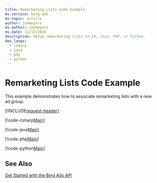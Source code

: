 ```yaml
---
title: Remarketing Lists Code Example
ms.service: bing-ads
ms.topic: article
author: jonmeyers
ms.author: jonmeyers
ms.date: 11/13/2024
description: Setup remarketing lists in C#, Java, PHP, or Python.
dev_langs:
  - csharp
  - java
  - php
  - python
---
```

# Remarketing Lists Code Example
This example demonstrates how to associate remarketing lists with a new ad group.

[!INCLUDE[request-header](./includes/code-tips.md)]

[!code-csharp[Main](../../../BingAds-dotNet-SDK/examples/BingAdsExamples/BingAdsExamplesLibrary/v13/RemarketingLists.cs)]

[!code-java[Main](../../../BingAds-Java-SDK/examples/BingAdsDesktopApp/src/main/java/com/microsoft/bingads/examples/v13/RemarketingLists.java)]

[!code-php[Main](../../../BingAds-PHP-SDK/samples/V13/RemarketingLists.php)]

[!code-python[Main](../../../BingAds-Python-SDK/examples/v13/remarketing_lists.py)]

## See Also
[Get Started with the Bing Ads API](get-started.md)  
